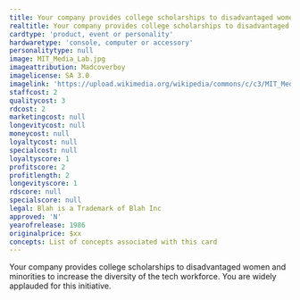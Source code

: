```yaml
---
title: Your company provides college scholarships to disadvantaged women and minorities
realtitle: Your company provides college scholarships to disadvantaged women
cardtype: 'product, event or personality'
hardwaretype: 'console, computer or accessory'
personalitytype: null
image: MIT_Media_Lab.jpg
imageattribution: Madcoverboy
imagelicense: SA 3.0
imagelink: 'https://upload.wikimedia.org/wikipedia/commons/c/c3/MIT_Media_Lab.jpg'
staffcost: 2
qualitycost: 3
rdcost: 2
marketingcost: null
longevitycost: null
moneycost: null
loyaltycost: null
specialcost: null
loyaltyscore: 1
profitscore: 2
profitlength: 2
longevityscore: 1
rdscore: null
specialscore: null
legal: Blah is a Trademark of Blah Inc
approved: 'N'
yearofrelease: 1986
originalprice: $xx
concepts: List of concepts associated with this card
---
```


Your company provides college scholarships to disadvantaged women and minorities to increase the diversity of the tech workforce. You are widely applauded for this initiative.
